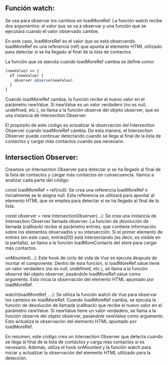 ## Función watch:
 Se usa para observar los cambios en loadMoreRef. 
 La función watch recibe dos argumentos: el valor que se va a observar y una función que se ejecutará cuando el valor observado cambie.

En este caso, loadMoreRef es el valor que se está observando. loadMoreRef es una referencia (ref) que apunta al elemento HTML utilizado para detectar si se ha llegado al final de la lista de contactos.

La función que se ejecuta cuando loadMoreRef cambia se define como:

```javascript
(newValue) => {
  if (newValue) {
    observer.observe(newValue)
  }
}
````

Cuando loadMoreRef cambia, la función recibe el nuevo valor en el parámetro newValue. Si newValue es un valor verdadero (no es null, undefined, etc.), se llama a la función observe del objeto observer, que es una instancia de Intersection Observer.

El propósito de este código es actualizar la observación del Intersection Observer cuando loadMoreRef cambia. De esta manera, el Intersection Observer puede continuar detectando cuando se llega al final de la lista de contactos y cargar más contactos cuando sea necesario.



##  Intersection Observer:
Creamos un Intersection Observer para detectar si se ha llegado al final de la lista de contactos y cargar más contactos en consecuencia. Vamos a analizar cada parte del código:

const loadMoreRef = ref(null): Se crea una referencia loadMoreRef e inicialmente se le asigna null. Esta referencia se utilizará para apuntar al elemento HTML que se emplea para detectar si se ha llegado al final de la lista.

const observer = new IntersectionObserver(...): Se crea una instancia de Intersection Observer llamada observer. La función de devolución de llamada (callback) recibe el parámetro entries, que contiene información sobre los elementos observados y su intersección. Si el primer elemento de entries (en este caso, entries[0]) está intersectando (es decir, es visible en la pantalla), se llama a la función loadMoreContacts del store para cargar más contactos.

onMounted(...): Este hook de ciclo de vida de Vue se ejecuta después de montar el componente. Dentro de esta función, si loadMoreRef.value tiene un valor verdadero (no es null, undefined, etc.), se llama a la función observe del objeto observer, pasándole loadMoreRef.value como argumento. Esto inicia la observación del elemento HTML apuntado por loadMoreRef.

watch(loadMoreRef, ...): Se utiliza la función watch de Vue para observar los cambios en loadMoreRef. Cuando loadMoreRef cambia, se ejecuta la función de devolución de llamada (callback) que recibe el nuevo valor en el parámetro newValue. Si newValue tiene un valor verdadero, se llama a la función observe del objeto observer, pasándole newValue como argumento. Esto actualiza la observación del elemento HTML apuntado por loadMoreRef.

En resumen, este código crea un Intersection Observer que detecta cuando se llega al final de la lista de contactos y carga más contactos si es necesario. Además, utiliza el hook onMounted y la función watch para iniciar y actualizar la observación del elemento HTML utilizado para la detección.